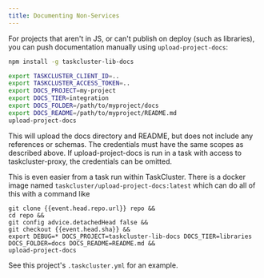 ```yaml
---
title: Documenting Non-Services
---
```


For projects that aren't in JS, or can't publish on deploy (such as libraries), you can push documentation manually using `upload-project-docs`:

```sh
npm install -g taskcluster-lib-docs

export TASKCLUSTER_CLIENT_ID=..
export TASKCLUSTER_ACCESS_TOKEN=..
export DOCS_PROJECT=my-project
export DOCS_TIER=integration
export DOCS_FOLDER=/path/to/myproject/docs
export DOCS_README=/path/to/myproject/README.md
upload-project-docs
```

This will upload the docs directory and README, but does not include any references or schemas.
The credentials must have the same scopes as described above.
If upload-project-docs is run in a task with access to taskcluster-proxy, the credentials can be omitted.

This is even easier from a task run within TaskCluster.
There is a docker image named `taskcluster/upload-project-docs:latest` which can do all of this with a command like

```
git clone {{event.head.repo.url}} repo &&
cd repo &&
git config advice.detachedHead false &&
git checkout {{event.head.sha}} &&
export DEBUG=* DOCS_PROJECT=taskcluster-lib-docs DOCS_TIER=libraries DOCS_FOLDER=docs DOCS_README=README.md &&
upload-project-docs
```

See this project's `.taskcluster.yml` for an example.
